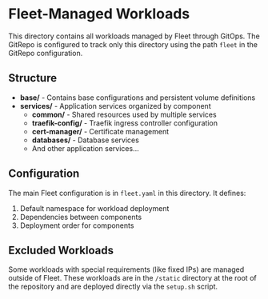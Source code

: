 # Fleet-Managed Workloads

This directory contains all workloads managed by Fleet through GitOps. The GitRepo is configured to track only this
directory using the path `fleet` in the GitRepo configuration.

## Structure

- **base/** - Contains base configurations and persistent volume definitions
- **services/** - Application services organized by component
  - **common/** - Shared resources used by multiple services
  - **traefik-config/** - Traefik ingress controller configuration
  - **cert-manager/** - Certificate management
  - **databases/** - Database services
  - And other application services...

## Configuration

The main Fleet configuration is in `fleet.yaml` in this directory. It defines:

1. Default namespace for workload deployment
2. Dependencies between components
3. Deployment order for components

## Excluded Workloads

Some workloads with special requirements (like fixed IPs) are managed outside of Fleet.
These workloads are in the `/static` directory at the root of the repository and
are deployed directly via the `setup.sh` script.
